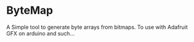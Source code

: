 # ByteMap
A Simple tool to generate byte arrays from bitmaps. To use with Adafruit GFX on arduino and such...
